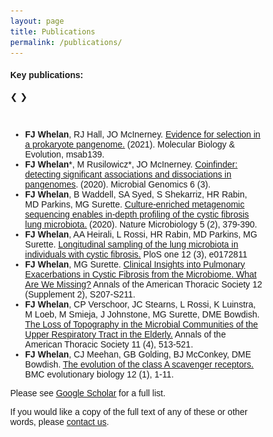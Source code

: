 ```yaml
---
layout: page
title: Publications
permalink: /publications/
---
```


<head>
<meta name="viewport" content="width=device-width, initial-scale=1">
<style>
* {box-sizing: border-box}
body {font-family: Verdana, sans-serif; margin:0}
.mySlides {display: none}
img {vertical-align: middle;}

/* Slideshow container */
.slideshow-container {
  max-width: 1000px;
  position: relative;
  margin: auto;
}

/* Next & previous buttons */
.prev, .next {
  cursor: pointer;
  position: absolute;
  top: 50%;
  width: auto;
  padding: 16px;
  margin-top: -22px;
  color: black;
  font-weight: bold;
  font-size: 18px;
  transition: 0.6s ease;
  border-radius: 0 3px 3px 0;
  user-select: none;
}

/* Position the "next button" to the right */
.next {
  right: 0;
  border-radius: 3px 0 0 3px;
}

/* On hover, add a black background color with a little bit see-through */
.prev:hover, .next:hover {
  background-color: rgba(0,0,0,0.8);
}

/* Caption text */
.text {
  color: black; /*#f2f2f2;*/
  font-size: 18px;
  padding: 8px 12px;
  position: absolute;
  bottom: 8px;
  width: 100%;
  text-align: center;
}

/* Number text (1/3 etc) */
.numbertext {
  color: black; /*#f2f2f2;*/
  font-size: 12px;
  padding: 8px 12px;
  position: absolute;
  top: 0;
}

/* The dots/bullets/indicators */
.dot {
  cursor: pointer;
  height: 15px;
  width: 15px;
  margin: 0 2px;
  background-color: #bbb;
  border-radius: 50%;
  display: inline-block;
  transition: background-color 0.6s ease;
}

.active, .dot:hover {
  background-color: #717171;
}

/* Fading animation */
.fade {
  animation-name: fade;
  animation-duration: 1.5s;
}

@keyframes fade {
  from {opacity: .4} 
  to {opacity: 1}
}

/* On smaller screens, decrease text size */
@media only screen and (max-width: 300px) {
  .prev, .next,.text {font-size: 11px}
}
</style>
</head>


<body>

<h4><b>Key publications:</b></h4>

<div class="slideshow-container">

<div class="mySlides fade">
  <div class="numbertext">1 / 7</div>
  <img src="/assets/images/research/papers-pseudomonas.png" style="width:100%">
  <div class="text"><b>FJ Whelan</b>, RJ Hall, JO McInerney. <u>Evidence for selection in a prokaryote pangenome.</u> (2021). Molecular Biology & Evolution, msab139.</div>
</div>

<div class="mySlides fade">
  <div class="numbertext">2 / 7</div>
  <img src="/assets/images/research/papers-coinfinder.png" style="width:100%">
  <div class="text"><b>FJ Whelan</b>, M Rusilowicz, JO McInerney. <u>Coinfinder: detecting significant associations and dissociations in pangenomes.</u> (2020). Microbial Genomics 6 (3).</div>
</div>

<div class="mySlides fade">
  <div class="numbertext">3 / 7</div>
  <img src="/assets/images/research/papers-cemg.png" style="width:100%">
  <div class="text"><b>FJ Whelan</b>, B Waddell, SA Syed, S Shekarriz, HR Rabin, MD Parkins, MG Surette. <u>Culture-enriched metagenomic sequencing enables in-depth profiling of the cystic fibrosis lung microbiota.</u> (2020). Nature Microbiology 5 (2), 379-390.</div>
</div>

<div class="mySlides fade">
  <div class="numbertext">4 / 7</div>
  <img src="/assets/images/research/papers-longCF.png" style="width:100%">
  <div class="text"><b>FJ Whelan</b>, AA Heirali, L Rossi, HR Rabin, MD Parkins, MG Surette. <u>Longitudinal sampling of the lung microbiota in individuals with cystic fibrosis.</u> PloS one 12 (3), e0172811.</div>
</div>

<div class="mySlides fade">
  <div class="numbertext">5 / 7</div>
  <img src="/assets/images/research/papers-opinionCF.png" style="width:100%">
  <div class="text"><b>FJ Whelan</b>, MG Surette. <u>Clinical Insights into Pulmonary Exacerbations in Cystic Fibrosis from the Microbiome. What Are We Missing?</u> Annals of the American Thoracic Society 12 (Supplement 2), S207-S211.</div>
</div>

<div class="mySlides fade">
  <div class="numbertext">6 / 7</div>
  <img src="/assets/images/research/papers-elderly.png" style="width:100%">
  <div class="text"><b>FJ Whelan</b>, CP Verschoor, JC Stearns, L Rossi, K Luinstra, M Loeb, M Smieja, J Johnstone, MG Surette, DME Bowdish. <u>The Loss of Topography in the Microbial Communities of the Upper Respiratory Tract in the Elderly.</u> Annals of the American Thoracic Society 11 (4), 513-521.</div>
</div>

<div class="mySlides fade">
  <div class="numbertext">7 / 7</div>
  <img src="/assets/images/research/papers-cASRs.png" style="width:100%">
  <div class="text"><b>FJ Whelan</b>, CJ Meehan, GB Golding, BJ McConkey, DME Bowdish. <u>The evolution of the class A scavenger receptors</u>. BMC evolutionary biology 12 (1), 1-11.</div>
</div>

<a class="prev" onclick="plusSlides(-1)">❮</a>
<a class="next" onclick="plusSlides(1)">❯</a>

</div>
<br>

<div style="text-align:center">
  <span class="dot" onclick="currentSlide(1)"></span> 
  <span class="dot" onclick="currentSlide(2)"></span> 
  <span class="dot" onclick="currentSlide(3)"></span> 
  <span class="dot" onclick="currentSlide(4)"></span>
  <span class="dot" onclick="currentSlide(5)"></span>
  <span class="dot" onclick="currentSlide(6)"></span>
  <span class="dot" onclick="currentSlide(7)"></span>
</div>

<ul>
  <li><b>FJ Whelan</b>, RJ Hall, JO McInerney. <a href="https://academic.oup.com/mbe/advance-article/doi/10.1093/molbev/msab139/6272232"><u>Evidence for selection in a prokaryote pangenome.</u></a> (2021). Molecular Biology & Evolution, msab139.</li>
  <li><b>FJ Whelan</b>*, M Rusilowicz*, JO McInerney. <a href="https://www.ncbi.nlm.nih.gov/pmc/articles/PMC7200068/"><u>Coinfinder: detecting significant associations and dissociations in pangenomes</u></a>. (2020). Microbial Genomics 6 (3).</li>
  <li><b>FJ Whelan</b>, B Waddell, SA Syed, S Shekarriz, HR Rabin, MD Parkins, MG Surette. <a href="https://www.nature.com/articles/s41564-019-0643-y"><u>Culture-enriched metagenomic sequencing enables in-depth profiling of the cystic fibrosis lung microbiota.</u></a> (2020). Nature Microbiology 5 (2), 379-390.</li>
  <li><b>FJ Whelan</b>, AA Heirali, L Rossi, HR Rabin, MD Parkins, MG Surette. <a href="https://journals.plos.org/plosone/article?id=10.1371/journal.pone.0172811"><u>Longitudinal sampling of the lung microbiota in individuals with cystic fibrosis.</u></a> PloS one 12 (3), e0172811</li>
  <li><b>FJ Whelan</b>, MG Surette. <a href="https://www.atsjournals.org/doi/full/10.1513/AnnalsATS.201506-353AW"><u>Clinical Insights into Pulmonary Exacerbations in Cystic Fibrosis from the Microbiome. What Are We Missing?</u></a> Annals of the American Thoracic Society 12 (Supplement 2), S207-S211.</li>
  <li><b>FJ Whelan</b>, CP Verschoor, JC Stearns, L Rossi, K Luinstra, M Loeb, M Smieja, J Johnstone, MG Surette, DME Bowdish. <a href="https://www.atsjournals.org/doi/full/10.1513/AnnalsATS.201310-351OC"><u>The Loss of Topography in the Microbial Communities of the Upper Respiratory Tract in the Elderly.</u></a> Annals of the American Thoracic Society 11 (4), 513-521.</li>
  <li><b>FJ Whelan</b>, CJ Meehan, GB Golding, BJ McConkey, DME Bowdish. <a href="https://bmcecolevol.biomedcentral.com/articles/10.1186/1471-2148-12-227"><u>The evolution of the class A scavenger receptors.</u></a> BMC evolutionary biology 12 (1), 1-11.</li>
</ul>
<p>Please see <a href="https://scholar.google.ca/citations?user=QbIwqeUAAAAJ&hl=en&oi=ao"><u>Google Scholar</u></a> for a full list.</p>
<p>If you would like a copy of the full text of any of these or other words, please <a href="/contact">contact us</a>.</p>

<script>
let slideIndex = 1;
showSlides(slideIndex);

function plusSlides(n) {
  showSlides(slideIndex += n);
}

function currentSlide(n) {
  showSlides(slideIndex = n);
}

function showSlides(n) {
  let i;
  let slides = document.getElementsByClassName("mySlides");
  let dots = document.getElementsByClassName("dot");
  if (n > slides.length) {slideIndex = 1}    
  if (n < 1) {slideIndex = slides.length}
  for (i = 0; i < slides.length; i++) {
    slides[i].style.display = "none";  
  }
  for (i = 0; i < dots.length; i++) {
    dots[i].className = dots[i].className.replace(" active", "");
  }
  slides[slideIndex-1].style.display = "block";  
  dots[slideIndex-1].className += " active";
}
</script>
